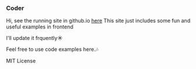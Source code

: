 ### Coder

Hi, see the running site in github.io [here](http://bargitta.github.io/Coder/)
This site just includes some fun and useful examples in frontend

I'll update it frquently:sunny:

Feel free to use code examples here.:notes:

MIT License
